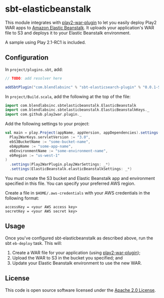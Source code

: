 sbt-elasticbeanstalk
====================

This module integrates with [play2-war-plugin][play2war] to let you easily deploy Play2 WAR apps to [Amazon Elastic Beanstalk][awseb]. It uploads your application's WAR file to S3 and deploys it to your Elastic Beanstalk environment.

A sample using Play 2.1-RC1 is included.


Configuration
-------------

In `project/plugins.sbt`, add:

```scala
// TODO: add resolver here

addSbtPlugin("com.blendlabsinc" % "sbt-elasticsearch-plugin" % "0.0.1-SNAPSHOT")
```

In `project/Build.scala`, add the following at the top of the file:

```scala
import com.blendlabsinc.sbtelasticbeanstalk.ElasticBeanstalk
import com.blendlabsinc.sbtelasticbeanstalk.ElasticBeanstalkKeys._
import com.github.play2war.plugin._
```

Add the following settings to your project:

```scala
val main = play.Project(appName, appVersion, appDependencies).settings(
  Play2WarKeys.servletVersion := "3.0",
  ebS3BucketName := "some-bucket-name",
  ebAppName := "some-app-name",
  ebEnvironmentName := "some-environment-name",
  ebRegion := "us-west-1"
)
  .settings(Play2WarPlugin.play2WarSettings: _*)
  .settings(ElasticBeanstalk.elasticBeanstalkSettings: _*)
```

You must create the S3 bucket and Elastic Beanstalk app and environment specified in this file. You can specify your preferred AWS region.

Create a file in `$HOME/.aws-credentials` with your AWS credentials in the following format:

```
accessKey = <your AWS access key>
secretKey = <your AWS secret key>
```


Usage
-----

Once you've configured sbt-elasticbeanstalk as described above, run the sbt `eb-deploy` task. This will:

1. Create a WAR file for your application (using [play2-war-plugin][play2war]);
2. Upload the WAR to S3 in the bucket you specified; and
3. Update your Elastic Beanstalk environment to use the new WAR.


License
-------

This code is open source software licensed under the [Apache 2.0 License][apache2].

[apache2]: http://www.apache.org/licenses/LICENSE-2.0.html
[awseb]: http://aws.amazon.com/elasticbeanstalk/
[play2war]: https://github.com/dlecan/play2-war-plugin
